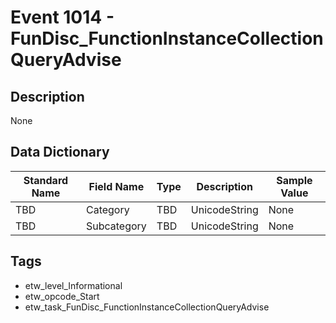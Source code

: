 # Event 1014 - FunDisc_FunctionInstanceCollectionQueryAdvise

## Description
None

## Data Dictionary
|Standard Name|Field Name|Type|Description|Sample Value|
|---|---|---|---|---|
|TBD|Category|TBD|UnicodeString|None|None|
|TBD|Subcategory|TBD|UnicodeString|None|None|

## Tags
* etw_level_Informational
* etw_opcode_Start
* etw_task_FunDisc_FunctionInstanceCollectionQueryAdvise